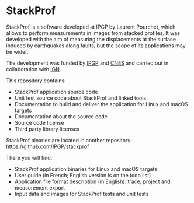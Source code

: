 
StackProf
=========

StackProf is a software developed at IPGP by Laurent Pourchet, which allows to perform measurements in images from stacked profiles. It was developed with the aim of measuring the displacements at the surface induced by earthquakes along faults, but the scope of its applications may be wider.

The development was funded by [IPGP](http://www.ipgp.fr/en) and [CNES](https://cnes.fr/en/) and carried out in collaboration with [IGN](https://ign.fr/).

This repository contains:

- StackProf application source code
- Unit test source code about StackProf and linked tools
- Documentation to build and deliver the application for Linux and macOS targets
- Documentation about the source code
- Source code license
- Third party library licenses

StackProf binaries are located in another repository: https://github.com/IPGP/stackprof

There you will find:
- StackProf application binaries for Linux and macOS targets
- User guide (in French; English version is on the todo list)
- Application file format description (in English): trace, project and measurement export 
- Input data and images for StackProf tests and unit tests

